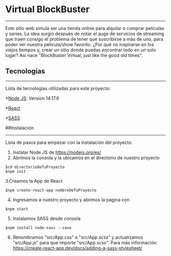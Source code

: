 # Virtual BlockBuster
***
Este sitio web simula ser una tienda online para alquilar o comprar películas y series.
La idea surgió después de notar el auge de servicios de streaming que traen consigo el problema de tener que suscribirse a más de uno, para poder ver nuestra película/show favorito.
¿Por qué no inspirarse en los viejos tiempos y, crear un sitio donde puedas encontrar todo en un solo lugar? Así nace "BlockBuster Virtual, just like the good old times".
 
## Tecnologías
***

Lista de tecnologías utilizadas para este proyecto:

*[Node JS](https://nodejs.org/es/): Version 14.17.6

*[React](https://es.reactjs.org/)

*[SASS](https://sass-lang.com/)

##Instalación
***

Lista de pasos para empezar con la instalación del proyecto.

1. Instalar Node JS de https://nodejs.org/es/
2. Abrimos la consola y la ubicamos en el directorio de nuestro proyecto
```
$cd directorioDeTuProyecto
$npm init
```
3.Creamos la App de React
```
$npm create-react-app nombreDeTuProyecto
```
4. Ingresamos a nuestro proyecto y abrimos la página con
```
$npm start
```
5. Instalamos SASS desde consola
```
$npm install node-sass --save
```
6. Renombramos "src/App.css" a "src/App.scss" y actualizamos "src/App.js" para que importe "src/App.scss". Para más información: https://create-react-app.dev/docs/adding-a-sass-stylesheet/
